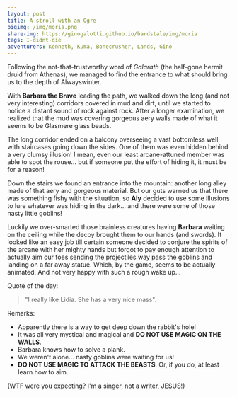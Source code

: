 ```yaml
---
layout: post
title: A stroll with an Ogre
bigimg: /img/moria.png
share-img: https://ginogalotti.github.io/bardstale/img/moria
tags: I-didnt-die
adventurers: Kenneth, Kuma, Bonecrusher, Lands, Gino
---
```


Following the not-that-trustworthy word of *Galarath* (the half-gone hermit druid from Athenas), we managed to find the entrance to what should bring us to the depth of Alwayswinter.

With **Barbara the Brave** leading the path, we walked down the long (and not very interesting) corridors covered in mud and dirt, until we started to notice a distant sound of rock against rock. After a longer examination, we realized that the mud was covering gorgeous aery walls made of what it seems to be Glasmere glass beads.

The long corridor ended on a balcony overseeing a vast bottomless well, with staircases going down the sides. One of them was even hidden behind a very clumsy illusion! I mean, even our least arcane-attuned member was able to spot the rouse... but if someone put the effort of hiding it, it must be for a reason!

Down the stairs we found an entrance into the mountain: another long alley made of that aery and gorgeous material. But our guts warned us that there was something fishy with the situation, so **Aly** decided to use some illusions to lure whatever was hiding in the dark... and there were some of those nasty little goblins!

Luckily we over-smarted those brainless creatures having **Barbara** waiting on the ceiling while the decoy brought them to our hands (and swords). It looked like an easy job till certain someone decided to conjure the spirits of the arcane with her mighty hands but forgot to pay enough attention to actually aim our foes sending the projectiles way pass the goblins and landing on a far away statue. Which, by the game, seems to be actually animated. And not very happy with such a rough wake up...

Quote of the day: 
> "I really like Lidia. She has a very nice mass". 

Remarks:

* Apparently there is a way to get deep down the rabbit's hole!
* It was all very mystical and magical and **DO NOT USE MAGIC ON THE WALLS**.
* Barbara knows how to solve a plank.
* We weren't alone... nasty goblins were waiting for us!
* **DO NOT USE MAGIC TO ATTACK THE BEASTS**. Or, if you do, at least learn how to aim.

(WTF were you expecting? I'm a singer, not a writer, JESUS!)
